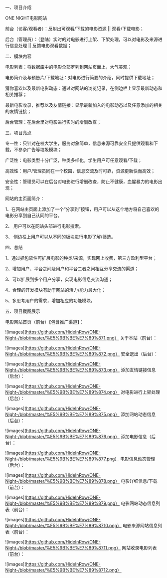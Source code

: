 一、项目介绍

ONE NIGHT电影网站

前台（访客/观看者）：反射出可观看/下载的电影资源  ||  观看/下载电影；

后台（管理员）：（登陆）实时的对电影进行上架、下架处理，可以对电影及来源进行信息处理 || 反馈电影观看数据；

二、模块内容

电影列表：将数据库中的电影全部罗列到网站页面上，大气美观；

电影简介及与预告片/下载地址：对电影进行简要的介绍，同时提供下载地址；

猜你喜欢以及最新电影动态：通过对网站的浏览记录，在侧边栏上显示最新动态和相关推荐；

最新电影收录，推荐以及友情链接：显示最新加入的电影动态以及任意添加的相关的友情链接；

后台管理：在后台里对电影进行实时的增删改查；

三、项目亮点

专一性：只针对在校大学生，服务对象简单，信息来源可靠安全只提供观看和下载，不参杂广告等垃圾模块；

广泛性：电影类型十分广泛，种类多样化，学生用户可任意观看/下载；

高效性：用户/管理员同在一个校园，信息交流及时可靠，资源更新快而高效；

安全性：管理员可以在后台对电影进行增删改查，防止不健康，血腥暴力的电影出现；

网站的主页面简介：

   1、在网站主页面上添加了一个“分享到”按钮，用户可以从这个地方将自己喜欢的电影分享到自己认同的平台。
   
   2、 用户可以在网站头部进行电影搜索。
   
   3、 侧边栏上用户可以从不同的板块进行电影了解/筛选。    

四、总结

1、通过抓包软件可扩展电影的种类/来源，实现网上收费，第三方盈利型平台；

2、增加用户、平台之间及用户和平台二者之间相互分享交流的渠道；

3、可以扩展到多个用户分享，实现电影信息交流沟通；

4、合理的开发模块有助于网站的活力/能力最大化；

5、多思考用户的需求，增加相应的功能模块。

五、项目截图展示

电影网站首页（前台）【包含推广渠道】：

![images](https://github.com/HideInRow/ONE-Night-/blob/master/%E5%9B%BE%E7%89%871.png）
关于本站（前台）：

![images](https://github.com/HideInRow/ONE-Night-/blob/master/%E5%9B%BE%E7%89%872.png）
安全退出（后台）：

![images](https://github.com/HideInRow/ONE-Night-/blob/master/%E5%9B%BE%E7%89%873.png）
添加友情链接信息（后台）：

![images](https://github.com/HideInRow/ONE-Night-/blob/master/%E5%9B%BE%E7%89%874.png）
对电影进行上架处理（后台）：

![images](https://github.com/HideInRow/ONE-Night-/blob/master/%E5%9B%BE%E7%89%875.png）
添加网站动态信息（后台）：

![images](https://github.com/HideInRow/ONE-Night-/blob/master/%E5%9B%BE%E7%89%876.png）
添加电影信息（后台）：

![images](https://github.com/HideInRow/ONE-Night-/blob/master/%E5%9B%BE%E7%89%877.png）
电影信息动态管理（后台）：

![images](https://github.com/HideInRow/ONE-Night-/blob/master/%E5%9B%BE%E7%89%878.png）
电影详细信息/下载（前台）：

![images](https://github.com/HideInRow/ONE-Night-/blob/master/%E5%9B%BE%E7%89%879.png）
电影网站动态信息列表（前台）：

![images](https://github.com/HideInRow/ONE-Night-/blob/master/%E5%9B%BE%E7%89%8710.png）
电影来源网站信息列表（前台）：

![images](https://github.com/HideInRow/ONE-Night-/blob/master/%E5%9B%BE%E7%89%8711.png）
网站收录电影列表（前台）：

![images](https://github.com/HideInRow/ONE-Night-/blob/master/%E5%9B%BE%E7%89%8712.png）
